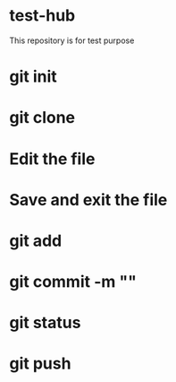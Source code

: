 # test-hub
This repository is for test purpose
# git init
# git clone <url from repo>
# Edit the file
# Save and exit the file
# git add <file name>
# git commit -m "<Commit message>"
# git status
# git push
